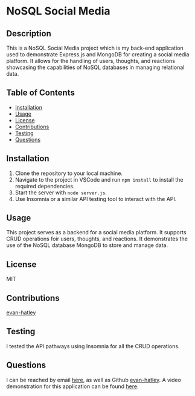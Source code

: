# NoSQL Social Media

## Description

 This is a NoSQL Social Media project which is my back-end application used to demonstrate Express.js and MongoDB for creating a social media platform. It allows for the handling of users, thoughts, and reactions showcasing the capabilities of NoSQL databases in managing relational data.

## Table of Contents

- [Installation](#installation)
- [Usage](#usage)
- [License](#license)
- [Contributions](#contributions)
- [Testing](#testing)
- [Questions](#questions)

## Installation

1. Clone the repository to your local machine.
2. Navigate to the project in VSCode and run `npm install` to install the required dependencies.
3. Start the server with `node server.js`.
4. Use Insomnia or a similar API testing tool to interact with the API.

## Usage

This project serves as a backend for a social media platform. It supports CRUD operations foir users, thoughts, and reactions. It demonstrates the use of the NoSQL database MongoDB to store and manage data.

## License

MIT

## Contributions

[evan-hatley](https://github.com/evan-hatley/)

## Testing

I tested the API pathways using Insomnia for all the CRUD operations.

## Questions

  I can be reached by email [here](eahatley@gmail.com), as well as Github [evan-hatley](https://github.com/evan-hatley/). A video demonstration for this application can be found [here](https://drive.google.com/file/d/1pi_Vh-XzDBEm9Rd822olQyccBX-XE9LR/view).
